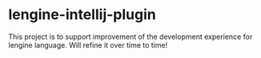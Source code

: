 # lengine-intellij-plugin

This project is to support improvement of the development experience for lengine language.
Will refine it over time to time!
